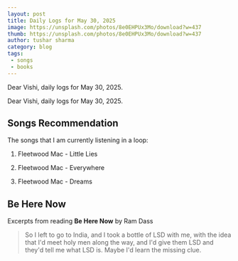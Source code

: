 ```yaml
---
layout: post
title: Daily Logs for May 30, 2025
image: https://unsplash.com/photos/8e0EHPUx3Mo/download?w=437
thumb: https://unsplash.com/photos/8e0EHPUx3Mo/download?w=437
author: tushar sharma
category: blog
tags:
 - songs
 - books
---
```


Dear Vishi, daily logs for May 30, 2025.<!-- truncate_here -->

Dear Vishi, daily logs for May 30, 2025.

## Songs Recommendation 

The songs that I am currently listening in a loop:

1. Fleetwood Mac - Little Lies

2. Fleetwood Mac - Everywhere

3. Fleetwood Mac - Dreams

## Be Here Now

Excerpts from reading **Be Here Now** by Ram Dass

> So I left to go to India, and I took a bottle of LSD with me, with the idea that I'd meet holy men along the way, and I'd give them LSD and they'd tell me what LSD is. Maybe I'd learn the missing clue.